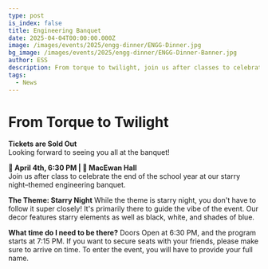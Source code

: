 ```yaml
---
type: post
is_index: false
title: Engineering Banquet
date: 2025-04-04T00:00:00.000Z
image: /images/events/2025/engg-dinner/ENGG-Dinner.jpg
bg_image: /images/events/2025/engg-dinner/ENGG-Dinner-Banner.jpg
author: ESS
description: From torque to twilight, join us after classes to celebrate the end of the school year at our starry night–themed engineering banquet.
tags:
  - News
---
```


# From Torque to Twilight
**Tickets are Sold Out**  
Looking forward to seeing you all at the banquet!

**📅 April 4th, 6:30 PM | 📍 MacEwan Hall**  
Join us after class to celebrate the end of the school year at our starry night–themed engineering banquet.

**The Theme: Starry Night** While the theme is starry night, you don't have to follow it super closely! It's primarily there to guide the vibe of the event. Our decor features starry elements as well as black, white, and shades of blue.

**What time do I need to be there?** Doors Open at 6:30 PM, and the program starts at 7:15 PM. If you want to secure seats with your friends, please make sure to arrive on time. To enter the event, you will have to provide your full name.